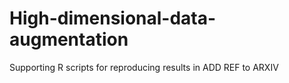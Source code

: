 # High-dimensional-data-augmentation
Supporting R scripts for reproducing results in ADD REF to ARXIV
